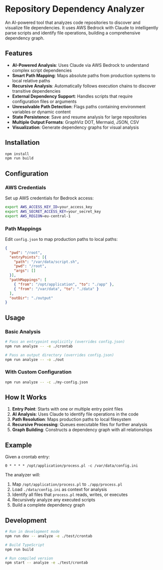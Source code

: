 # Repository Dependency Analyzer

An AI-powered tool that analyzes code repositories to discover and visualize file dependencies. It uses AWS Bedrock with Claude to intelligently parse scripts and identify file operations, building a comprehensive dependency graph.

## Features

- **AI-Powered Analysis**: Uses Claude via AWS Bedrock to understand complex script dependencies
- **Smart Path Mapping**: Maps absolute paths from production systems to local relative paths
- **Recursive Analysis**: Automatically follows execution chains to discover transitive dependencies
- **External Dependency Support**: Handles scripts that require configuration files or arguments
- **Unresolvable Path Detection**: Flags paths containing environment variables or dynamic content
- **State Persistence**: Save and resume analysis for large repositories
- **Multiple Output Formats**: GraphViz DOT, Mermaid, JSON, CSV
- **Visualization**: Generate dependency graphs for visual analysis

## Installation

```bash
npm install
npm run build
```

## Configuration

### AWS Credentials

Set up AWS credentials for Bedrock access:

```bash
export AWS_ACCESS_KEY_ID=your_access_key
export AWS_SECRET_ACCESS_KEY=your_secret_key
export AWS_REGION=eu-central-1
```

### Path Mappings

Edit `config.json` to map production paths to local paths:

```json
{
  "pwd": "/root",
  "entryPoints": [{
    "path": "/var/data/script.sh",
    "pwd": "/root",
    "args": []
  }],
  "pathMappings": [
    { "from": "/opt/application", "to": "./app" },
    { "from": "/var/data", "to": "./data" }
  ],
  "outDir": "./output"
}
```

## Usage

### Basic Analysis

```bash
# Pass an entrypoint explicitly (overrides config.json)
npm run analyze -- -e ./crontab

# Pass an output directory (overrides config.json)
npm run analyze -- -o ./out
```

### With Custom Configuration

```bash
npm run analyze -- -c ./my-config.json
```

## How It Works

1. **Entry Point**: Starts with one or multiple entry point files
2. **AI Analysis**: Uses Claude to identify file operations in the code
3. **Path Resolution**: Maps production paths to local filesystem
4. **Recursive Processing**: Queues executable files for further analysis
5. **Graph Building**: Constructs a dependency graph with all relationships

## Example

Given a crontab entry:
```
0 * * * * /opt/application/process.pl -c /var/data/config.ini
```

The analyzer will:
1. Map `/opt/application/process.pl` to `./app/process.pl`
2. Load `./data/config.ini` as context for analysis
3. Identify all files that `process.pl` reads, writes, or executes
4. Recursively analyze any executed scripts
5. Build a complete dependency graph

## Development

```bash
# Run in development mode
npm run dev -- analyze -e ./test/crontab

# Build TypeScript
npm run build

# Run compiled version
npm start -- analyze -e ./test/crontab
```
